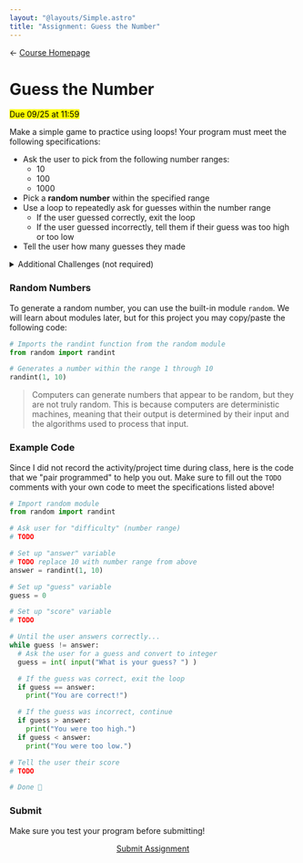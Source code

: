 ```yaml
---
layout: "@layouts/Simple.astro"
title: "Assignment: Guess the Number"
---
```


← [Course Homepage](/2024/fall/computer-science)

# Guess the Number

<mark>Due 09/25 at 11:59</mark>

<!-- One way to settle a dispute is to "pick a number between 1 and 10" and see who is closest. After completing this project, you can use your computer as an [arbitrator](https://www.merriam-webster.com/dictionary/arbitrator) in your next disagreement! -->

Make a simple game to practice using loops! Your program must meet the following specifications:

- Ask the user to pick from the following number ranges:
  - 10
  - 100
  - 1000
- Pick a **random number** within the specified range
- Use a loop to repeatedly ask for guesses within the number range
  - If the user guessed correctly, exit the loop
  - If the user guessed incorrectly, tell them if their guess was too high or too low
- Tell the user how many guesses they made

<details>
<summary>Additional Challenges (not required)</summary>

- Give the user a different score based on how many guesses they made
- Allow the user to quit at any time by pressing <kbd>q</kbd>
- Allow the user to play multiple times in a row

</details>

### Random Numbers

To generate a random number, you can use the built-in module `random`. We will learn about modules later, but for this project you may copy/paste the following code:

```py
# Imports the randint function from the random module
from random import randint

# Generates a number within the range 1 through 10
randint(1, 10)
```

> Computers can generate numbers that appear to be random, but they are not truly random. This is because computers are deterministic machines, meaning that their output is determined by their input and the algorithms used to process that input.

### Example Code

Since I did not record the activity/project time during class, here is the code that we "pair programmed" to help you out. Make sure to fill out the `TODO` comments with your own code to meet the specifications listed above!

```py
# Import random module
from random import randint

# Ask user for "difficulty" (number range)
# TODO

# Set up "answer" variable
# TODO replace 10 with number range from above
answer = randint(1, 10)

# Set up "guess" variable
guess = 0

# Set up "score" variable
# TODO

# Until the user answers correctly...
while guess != answer:
  # Ask the user for a guess and convert to integer
  guess = int( input("What is your guess? ") )

  # If the guess was correct, exit the loop
  if guess == answer:
    print("You are correct!")

  # If the guess was incorrect, continue
  if guess > answer:
    print("You were too high.")
  if guess < answer:
    print("You were too low.")

# Tell the user their score
# TODO

# Done 🎉
```

### Submit

Make sure you test your program before submitting!

<p style="text-align:center"><a href="https://docs.google.com/forms/d/e/1FAIpQLScbsk31ajIH5YqWfpNt1NcUuTIQM5-HEv7A1ow3JIkQUEa_Jw/viewform?usp=sf_link" class="button">Submit Assignment</a></p>